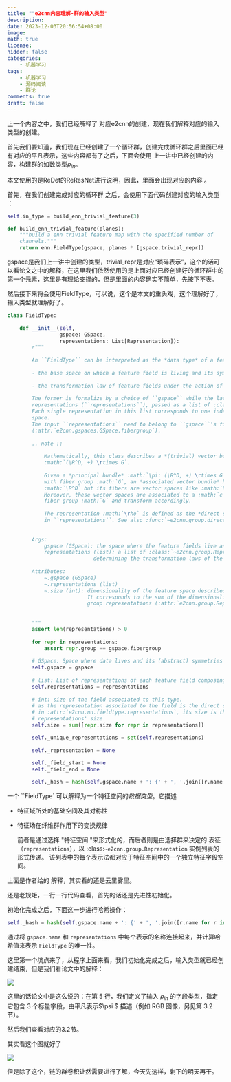 ```yaml
---
title: ""e2cnn内容理解-群的输入类型"
description: 
date: 2023-12-03T20:56:54+08:00
image: 
math: true
license: 
hidden: false
categories:
    - 机器学习
tags:
    - 机器学习
    - 源码阅读
    - 群论
comments: true
draft: false
---
```


上一个内容之中，我们已经解释了 对应e2cnn的创建，现在我们解释对应的输入类型的创建。

首先我们要知道，我们现在已经创建了一个循环群，创建完成循环群之后里面已经有对应的平凡表示，这些内容都有了之后，下面会使用 上一讲中已经创建的内容，构建群的如数类型$\rho_{in}$。

本文使用的是ReDet的ReResNet进行说明，因此，里面会出现对应的内容 。

首先，在我们创建完成对应的循环群 之后，会使用下面代码创建对应的输入类型 ：

```python
self.in_type = build_enn_trivial_feature(3)

def build_enn_trivial_feature(planes):
    """build a enn trivial feature map with the specified number of
    channels."""
    return enn.FieldType(gspace, planes * [gspace.trivial_repr])
```

gspace是我们上一讲中创建的类型，trivial_repr是对应“琐碎表示”，这个的话可以看论文之中的解释，在这里我们依然使用的是上面对应已经创建好的循环群中的第一个元素，这里是有理论支撑的，但是里面的内容确实不简单，先按下不表。

然后接下来将会使用FieldType，可以说，这个是本文的重头戏，这个理解好了，输入类型就理解好了。

```python
class FieldType:
    
    def __init__(self,
                 gspace: GSpace,
                 representations: List[Representation]):
        r"""
        
        An ``FieldType`` can be interpreted as the *data type* of a feature space. It describes:
        
        - the base space on which a feature field is living and its symmetries considered
        
        - the transformation law of feature fields under the action of the fiber group
        
        The former is formalize by a choice of ``gspace`` while the latter is determined by a choice of group
        representations (``representations``), passed as a list of :class:`~e2cnn.group.Representation` instances.
        Each single representation in this list corresponds to one independent feature field contained in the feature
        space.
        The input ``representations`` need to belong to ``gspace``'s fiber group
        (:attr:`e2cnn.gspaces.GSpace.fibergroup`).
        
        .. note ::
            
            Mathematically, this class describes a *(trivial) vector bundle*, *associated* to the symmetry group
            :math:`(\R^D, +) \rtimes G`.
            
            Given a *principal bundle* :math:`\pi: (\R^D, +) \rtimes G \to \R^D, tg \mapsto tG`
            with fiber group :math:`G`, an *associated vector bundle* has the same base space
            :math:`\R^D` but its fibers are vector spaces like :math:`\mathbb{R}^c`.
            Moreover, these vector spaces are associated to a :math:`c`-dimensional representation :math:`\rho` of the
            fiber group :math:`G` and transform accordingly.
            
            The representation :math:`\rho` is defined as the *direct sum* of the representations :math:`\{\rho_i\}_i`
            in ``representations``. See also :func:`~e2cnn.group.directsum`.
            
        
        Args:
            gspace (GSpace): the space where the feature fields live and its symmetries
            representations (list): a list of :class:`~e2cnn.group.Representation` s of the ``gspace``'s fiber group,
                            determining the transformation laws of the feature fields
        
        Attributes:
            ~.gspace (GSpace)
            ~.representations (list)
            ~.size (int): dimensionality of the feature space described by the :class:`~e2cnn.nn.FieldType`.
                          It corresponds to the sum of the dimensionalities of the individual feature fields or
                          group representations (:attr:`e2cnn.group.Representation.size`).
 
            
        """
        assert len(representations) > 0
        
        for repr in representations:
            assert repr.group == gspace.fibergroup
        
        # GSpace: Space where data lives and its (abstract) symmetries
        self.gspace = gspace
        
        # list: List of representations of each feature field composing the feature space of this type
        self.representations = representations
        
        # int: size of the field associated to this type.
        # as the representation associated to the field is the direct sum of the representations
        # in :attr:`e2cnn.nn.fieldtype.representations`, its size is the sum of each of these
        # representations' size
        self.size = sum([repr.size for repr in representations])

        self._unique_representations = set(self.representations)
        
        self._representation = None
        
        self._field_start = None
        self._field_end = None

        self._hash = hash(self.gspace.name + ': {' + ', '.join([r.name for r in self.representations]) + '}')
```

一个 ``FieldType` 可以解释为一个特征空间的*数据类型*。它描述
- 特征域所处的基础空间及其对称性

- 特征场在纤维群作用下的变换规律

    前者是通过选择 "特征空间 "来形式化的，而后者则是由选择群来决定的 表征（``representations``），以 :class:`~e2cnn.group.Representation` 实例列表的形式传递。
    该列表中的每个表示法都对应于特征空间中的一个独立特征字段空间。

上面是作者给的 解释，其实看的还是云里雾里。

还是老规矩，一行一行代码查看，首先的话还是先进性初始化。

初始化完成之后，下面这一步进行哈希操作：

```python
self._hash = hash(self.gspace.name + ': {' + ', '.join([r.name for r in self.representations]) + '}')
```

通过将 `gspace.name` 和 `representations` 中每个表示的名称连接起来，并计算哈希值来表示 `FieldType` 的唯一性。

这里第一个坑点来了，从程序上面来看，我们初始化完成之后，输入类型就已经创建结束，但是我们看论文中的解释：

![](https://img-1312072469.cos.ap-nanjing.myqcloud.com/20231203212843.png)

这里的话论文中是这么说的：在第 5 行，我们定义了输入 $\rho_{in}$ 的字段类型，指定它包含 3 个标量字段，由平凡表示$\psi $ 描述（例如 RGB 图像，另见第 3.2 节）。

然后我们查看对应的3.2节。

其实看这个图就好了

![](https://img-1312072469.cos.ap-nanjing.myqcloud.com/202312032255517.png)

但是除了这个，链的群卷积让然需要进行了解，今天先这样，剩下的明天再干。

